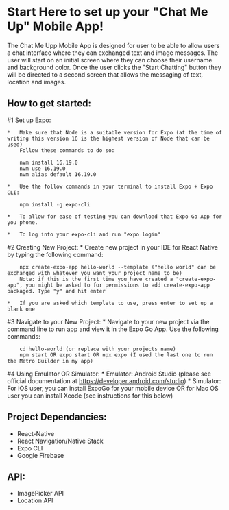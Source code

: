 # Start Here to set up your "Chat Me Up" Mobile App!

The Chat Me Upp Mobile App is designed for user to be able to allow users a chat interface where they can exchanged text and image messages. The user will start on an initial screen where they can choose their username and background color. Once the user clicks the "Start Chatting" button they will be directed to a second screen that allows the messaging of text, location and images. 


## How to get started:

#1 Set up Expo:
        
    *   Make sure that Node is a suitable version for Expo (at the time of writing this version 16 is the highest version of Node that can be used)
        Follow these commands to do so:

        nvm install 16.19.0
        nvm use 16.19.0
        nvm alias default 16.19.0

    *   Use the follow commands in your terminal to install Expo + Expo CLI:

        npm install -g expo-cli

    *   To allow for ease of testing you can download that Expo Go App for you phone. 

    *   To log into your expo-cli and run "expo login"

#2 Creating New Project:
    *   Create new project in your IDE for React Native by typing the following command:
        
        npx create-expo-app hello-world --template ("hello world" can be exchanged with whatever you want your project name to be)
        Note: if this is the first time you have created a "create-expo-app", you might be asked to for permissions to add create-expo-app packaged. Type "y" and hit enter

    *   If you are asked which templete to use, press enter to set up a blank one

#3 Navigate to your New Project:
    *   Navigate to your new project via the command line to run app and view it in the Expo Go App. Use the following commands:

        cd hello-world (or replace with your projects name)
        npm start OR expo start OR npx expo (I used the last one to run the Metro Builder in my app)

#4 Using Emulator OR Simulator:
    *   Emulator: Android Studio (please see official documentation at https://developer.android.com/studio)
    *   Simulator: For iOS user, you can install ExpoGo for your mobile device OR for Mac OS user you can install Xcode (see instructions for this below)
    

## Project Dependancies:
*   React-Native
*   React Navigation/Native Stack
*   Expo CLI
*   Google Firebase

## API:
*   ImagePicker API
*   Location API
